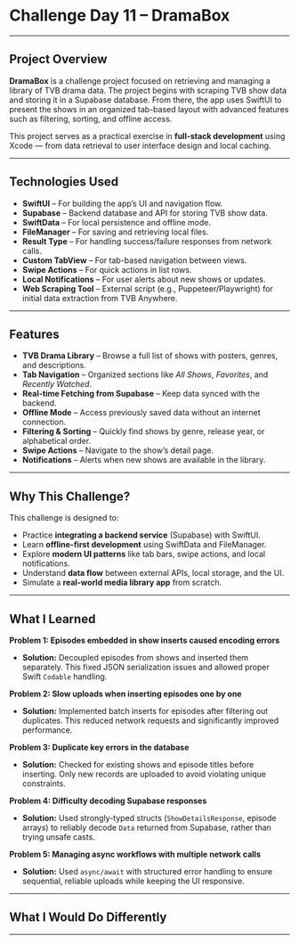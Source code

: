 # Challenge Day 11 – DramaBox

---

## Project Overview

**DramaBox** is a challenge project focused on retrieving and managing a library of TVB drama data. The project begins with scraping TVB show data and storing it in a Supabase database. From there, the app uses SwiftUI to present the shows in an organized tab-based layout with advanced features such as filtering, sorting, and offline access.

This project serves as a practical exercise in **full-stack development** using Xcode — from data retrieval to user interface design and local caching.

---

## Technologies Used

* **SwiftUI** – For building the app’s UI and navigation flow.
* **Supabase** – Backend database and API for storing TVB show data.
* **SwiftData** – For local persistence and offline mode.
* **FileManager** – For saving and retrieving local files.
* **Result Type** – For handling success/failure responses from network calls.
* **Custom TabView** – For tab-based navigation between views.
* **Swipe Actions** – For quick actions in list rows.
* **Local Notifications** – For user alerts about new shows or updates.
* **Web Scraping Tool** – External script (e.g., Puppeteer/Playwright) for initial data extraction from TVB Anywhere.

---

## Features

* **TVB Drama Library** – Browse a full list of shows with posters, genres, and descriptions.
* **Tab Navigation** – Organized sections like *All Shows*, *Favorites*, and *Recently Watched*.
* **Real-time Fetching from Supabase** – Keep data synced with the backend.
* **Offline Mode** – Access previously saved data without an internet connection.
* **Filtering & Sorting** – Quickly find shows by genre, release year, or alphabetical order.
* **Swipe Actions** – Navigate to the show’s detail page.
* **Notifications** – Alerts when new shows are available in the library.

---

## Why This Challenge?

This challenge is designed to:

* Practice **integrating a backend service** (Supabase) with SwiftUI.
* Learn **offline-first development** using SwiftData and FileManager.
* Explore **modern UI patterns** like tab bars, swipe actions, and local notifications.
* Understand **data flow** between external APIs, local storage, and the UI.
* Simulate a **real-world media library app** from scratch.

---
## What I Learned

**Problem 1: Episodes embedded in show inserts caused encoding errors**  
- **Solution:** Decoupled episodes from shows and inserted them separately. This fixed JSON serialization issues and allowed proper Swift `Codable` handling.

**Problem 2: Slow uploads when inserting episodes one by one**  
- **Solution:** Implemented batch inserts for episodes after filtering out duplicates. This reduced network requests and significantly improved performance.

**Problem 3: Duplicate key errors in the database**  
- **Solution:** Checked for existing shows and episode titles before inserting. Only new records are uploaded to avoid violating unique constraints.

**Problem 4: Difficulty decoding Supabase responses**  
- **Solution:** Used strongly-typed structs (`ShowDetailsResponse`, episode arrays) to reliably decode `Data` returned from Supabase, rather than trying unsafe casts.

**Problem 5: Managing async workflows with multiple network calls**  
- **Solution:** Used `async/await` with structured error handling to ensure sequential, reliable uploads while keeping the UI responsive.



---

## What I Would Do Differently


---


